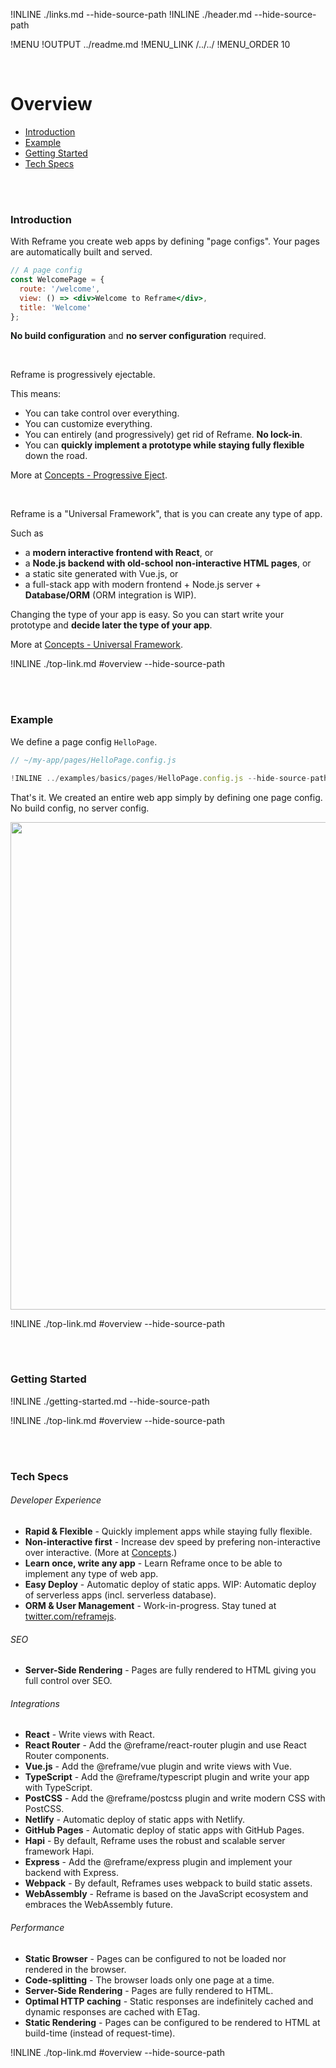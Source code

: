 !INLINE ./links.md --hide-source-path
!INLINE ./header.md --hide-source-path

!MENU
!OUTPUT ../readme.md
!MENU_LINK /../../
!MENU_ORDER 10

<br/>

# Overview

 - [Introduction](#introduction)
 - [Example](#example)
 - [Getting Started](#getting-started)
 - [Tech Specs](#tech-specs)

<br/>
<br/>

### Introduction

With Reframe you create web apps by defining "page configs".
Your pages are automatically built and served.

~~~jsx
// A page config
const WelcomePage = {
  route: '/welcome',
  view: () => <div>Welcome to Reframe</div>,
  title: 'Welcome'
};
~~~

**No build configuration** and **no server configuration** required.

<br/>

Reframe is progressively ejectable.

This means:
 - You can take control over everything.
 - You can customize everything.
 - You can entirely (and progressively) get rid of Reframe. **No lock-in**.
 - You can **quickly implement a prototype while staying fully flexible** down the road.

More at [Concepts - Progressive Eject](/docs/concepts.md#progressive-eject).

<br/>

Reframe is a "Universal Framework",
that is you can create any type of app.

Such as
 - a **modern interactive frontend with React**, or
 - a **Node.js backend with old-school non-interactive HTML pages**, or
 - a static site generated with Vue.js, or
 - a full-stack app with modern frontend + Node.js server + **Database/ORM** (ORM integration is WIP).

Changing the type of your app is easy.
So you can
start write your prototype and
**decide later the type of your app**.

More at [Concepts - Universal Framework](/docs/concepts.md#universal-framework).

!INLINE ./top-link.md #overview --hide-source-path

<br/>

<br/>

### Example

We define a page config `HelloPage`.

~~~jsx
// ~/my-app/pages/HelloPage.config.js

!INLINE ../examples/basics/pages/HelloPage.config.js --hide-source-path
~~~

That's it.
We created an entire web app simply by defining one page config.
No build config, no server config.

<p align="center">
    <img src='https://github.com/reframejs/reframe/raw/master/docs/images/reframe-start.png?sanitize=true' width="780" style="max-width:100%;"/>
</p>

!INLINE ./top-link.md #overview --hide-source-path

<br/>
<br/>

### Getting Started

!INLINE ./getting-started.md --hide-source-path

!INLINE ./top-link.md #overview --hide-source-path

<br/>
<br/>




### Tech Specs

###### Developer Experience

- **Rapid & Flexible** -
  Quickly implement apps while staying fully flexible.
- **Non-interactive first** -
  Increase dev speed by prefering non-interactive over interactive. (More at [Concepts](/docs/concepts.md#non-interactive-first-approach).)
- **Learn once, write any app** -
  Learn Reframe once to be able to implement any type of web app.
- **Easy Deploy** -
  Automatic deploy of static apps. WIP: Automatic deploy of serverless apps (incl. serverless database).
- **ORM & User Management** -
  Work-in-progress. Stay tuned at [twitter.com/reframejs](https://twitter.com/reframejs).


###### SEO

- **Server-Side Rendering** -
  Pages are fully rendered to HTML giving you full control over SEO.

###### Integrations

- **React** -
  Write views with React.
- **React Router** -
  Add the @reframe/react-router plugin and use React Router components.
- **Vue.js** -
  Add the @reframe/vue plugin and write views with Vue.
- **TypeScript** -
  Add the @reframe/typescript plugin and write your app with TypeScript.
- **PostCSS** -
  Add the @reframe/postcss plugin and write modern CSS with PostCSS.
- **Netlify** -
  Automatic deploy of static apps with Netlify.
- **GitHub Pages** -
  Automatic deploy of static apps with GitHub Pages.
- **Hapi** -
  By default, Reframe uses the robust and scalable server framework Hapi.
- **Express** -
  Add the @reframe/express plugin and implement your backend with Express.
- **Webpack** -
  By default, Reframes uses webpack to build static assets.
- **WebAssembly** -
  Reframe is based on the JavaScript ecosystem and embraces the WebAssembly future.

###### Performance

- **Static Browser** -
  Pages can be configured to not be loaded nor rendered in the browser.
- **Code-splitting** -
  The browser loads only one page at a time.
- **Server-Side Rendering** -
  Pages are fully rendered to HTML.
- **Optimal HTTP caching** -
  Static responses are indefinitely cached and
  dynamic responses are cached with ETag.
- **Static Rendering** -
  Pages can be configured to be rendered to HTML at build-time (instead of request-time).

!INLINE ./top-link.md #overview --hide-source-path

<br/>
<br/>


